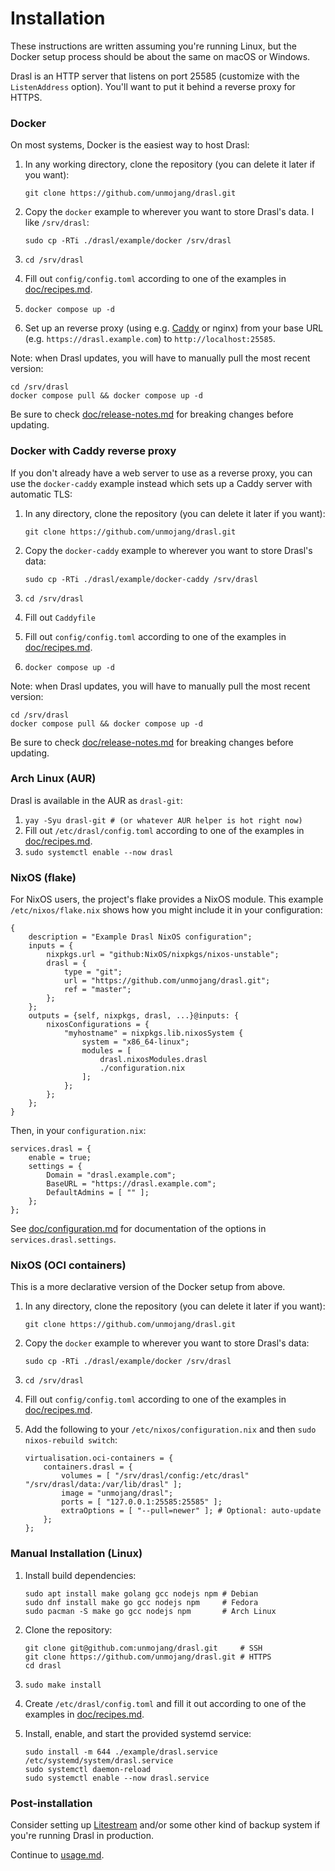 # Installation

These instructions are written assuming you're running Linux, but the Docker setup process should be about the same on macOS or Windows.

Drasl is an HTTP server that listens on port 25585 (customize with the `ListenAddress` option). You'll want to put it behind a reverse proxy for HTTPS.

### Docker

On most systems, Docker is the easiest way to host Drasl:

1. In any working directory, clone the repository (you can delete it later if you want):

   `git clone https://github.com/unmojang/drasl.git`

2. Copy the `docker` example to wherever you want to store Drasl's data. I like `/srv/drasl`:

   `sudo cp -RTi ./drasl/example/docker /srv/drasl`

3. `cd /srv/drasl`
4. Fill out `config/config.toml` according to one of the examples in [doc/recipes.md](recipes.md).
5. `docker compose up -d`
6. Set up an reverse proxy (using e.g. [Caddy](https://caddyserver.com/) or nginx) from your base URL (e.g. `https://drasl.example.com`) to `http://localhost:25585`.

Note: when Drasl updates, you will have to manually pull the most recent version:

```
cd /srv/drasl
docker compose pull && docker compose up -d
```

Be sure to check [doc/release-notes.md](release-notes.md) for breaking changes before updating.

### Docker with Caddy reverse proxy

If you don't already have a web server to use as a reverse proxy, you can use the `docker-caddy` example instead which sets up a Caddy server with automatic TLS:

1. In any directory, clone the repository (you can delete it later if you want):

   `git clone https://github.com/unmojang/drasl.git`

2. Copy the `docker-caddy` example to wherever you want to store Drasl's data:

   `sudo cp -RTi ./drasl/example/docker-caddy /srv/drasl`

3. `cd /srv/drasl`
4. Fill out `Caddyfile`
5. Fill out `config/config.toml` according to one of the examples in [doc/recipes.md](recipes.md).
6. `docker compose up -d`

Note: when Drasl updates, you will have to manually pull the most recent version:

```
cd /srv/drasl
docker compose pull && docker compose up -d
```

Be sure to check [doc/release-notes.md](release-notes.md) for breaking changes before updating.

### Arch Linux (AUR)

Drasl is available in the AUR as `drasl-git`:

1. `yay -Syu drasl-git # (or whatever AUR helper is hot right now)`
2. Fill out `/etc/drasl/config.toml` according to one of the examples in [doc/recipes.md](recipes.md).
3. `sudo systemctl enable --now drasl`

### NixOS (flake)

For NixOS users, the project's flake provides a NixOS module. This example `/etc/nixos/flake.nix` shows how you might include it in your configuration:

```
{
    description = "Example Drasl NixOS configuration";
    inputs = {
        nixpkgs.url = "github:NixOS/nixpkgs/nixos-unstable";
        drasl = {
            type = "git";
            url = "https://github.com/unmojang/drasl.git";
            ref = "master";
        };
    };
    outputs = {self, nixpkgs, drasl, ...}@inputs: {
        nixosConfigurations = {
            "myhostname" = nixpkgs.lib.nixosSystem {
                system = "x86_64-linux";
                modules = [
                    drasl.nixosModules.drasl
                    ./configuration.nix
                ];
            };
        };
    };
}
```

Then, in your `configuration.nix`:

```
services.drasl = {
    enable = true;
    settings = {
        Domain = "drasl.example.com";
        BaseURL = "https://drasl.example.com";
        DefaultAdmins = [ "" ];
    };
};
```

See [doc/configuration.md](configuration.md) for documentation of the options in `services.drasl.settings`.

### NixOS (OCI containers)

This is a more declarative version of the Docker setup from above.

1. In any directory, clone the repository (you can delete it later if you want):

   `git clone https://github.com/unmojang/drasl.git`

2. Copy the `docker` example to wherever you want to store Drasl's data:

   `sudo cp -RTi ./drasl/example/docker /srv/drasl`

3. `cd /srv/drasl`
4. Fill out `config/config.toml` according to one of the examples in [doc/recipes.md](recipes.md).

5. Add the following to your `/etc/nixos/configuration.nix` and then `sudo nixos-rebuild switch`:

   ```
   virtualisation.oci-containers = {
       containers.drasl = {
           volumes = [ "/srv/drasl/config:/etc/drasl" "/srv/drasl/data:/var/lib/drasl" ];
           image = "unmojang/drasl";
           ports = [ "127.0.0.1:25585:25585" ];
           extraOptions = [ "--pull=newer" ]; # Optional: auto-update
       };
   };
   ```

### Manual Installation (Linux)

1. Install build dependencies:

   ```
   sudo apt install make golang gcc nodejs npm # Debian
   sudo dnf install make go gcc nodejs npm     # Fedora
   sudo pacman -S make go gcc nodejs npm       # Arch Linux
   ```

2. Clone the repository:

   ```
   git clone git@github.com:unmojang/drasl.git     # SSH
   git clone https://github.com/unmojang/drasl.git # HTTPS
   cd drasl
   ```

3. `sudo make install`

4. Create `/etc/drasl/config.toml` and fill it out according to one of the examples in [doc/recipes.md](recipes.md).

5. Install, enable, and start the provided systemd service:

   ```
   sudo install -m 644 ./example/drasl.service /etc/systemd/system/drasl.service
   sudo systemctl daemon-reload
   sudo systemctl enable --now drasl.service
   ```

### Post-installation

Consider setting up [Litestream](https://litestream.io/) and/or some other kind of backup system if you're running Drasl in production.

Continue to [usage.md](usage.md).
